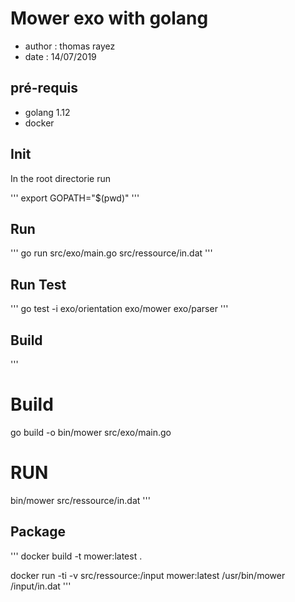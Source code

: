 # Mower exo with golang

* author : thomas rayez
* date : 14/07/2019

## pré-requis 

* golang 1.12
* docker 

## Init

In the root directorie run 

'''
export GOPATH="$(pwd)"
'''

## Run 

''' 
go run src/exo/main.go src/ressource/in.dat 
'''

## Run Test 

'''
go test -i exo/orientation exo/mower exo/parser
'''

## Build 

'''
# Build
go build -o bin/mower src/exo/main.go
# RUN
bin/mower src/ressource/in.dat
'''

## Package

'''
docker build -t mower:latest .

docker run -ti -v src/ressource:/input mower:latest /usr/bin/mower /input/in.dat 
'''



